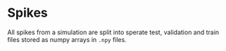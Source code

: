 # Spikes

All spikes from a simulation are split into sperate test, validation and train files stored as numpy
arrays in `.npy` files.
